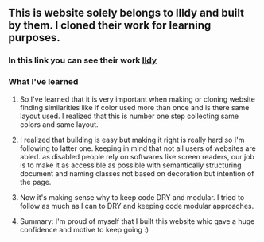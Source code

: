 ## This is website solely belongs to llldy and built by them. I cloned their work  for learning purposes.
### In this link you can see their work [lldy](https://colorlib.com/illdy/)
### What I've learned
1. So I've learned that it is very important when making or cloning website finding similarities like if color used more than once and is there same layout used. I realized that this is number one step collecting same colors
and same layout.

2. I realized that building is easy but making it right is really hard so I'm following to latter one. keeping in mind that not all users of websites are abled. as disabled people rely on softwares like screen readers, our job is to make it as accessible as possible with semantically structuring document and naming classes not based on decoration but intention of the page.

3. Now it's making sense why to keep code DRY and modular. I tried to follow as much as I can to DRY and keeping code modular approaches. 

4. Summary: I'm proud of myself that I built this website whic gave a huge confidence and motive to keep going :)
